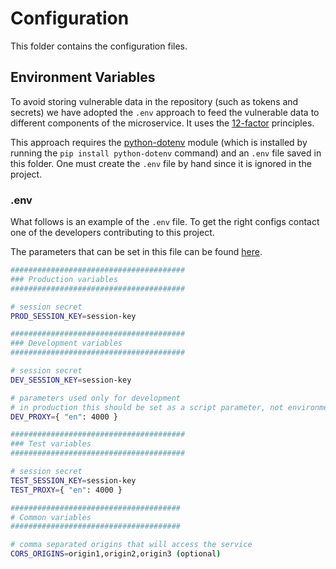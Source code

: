 # Configuration

This folder contains the configuration files.

## Environment Variables

To avoid storing vulnerable data in the repository (such as tokens
and secrets) we have adopted the `.env` approach to feed the vulnerable data to
different components of the microservice. It uses the [12-factor](https://12factor.net/)
principles.

This approach requires the [python-dotenv](https://pypi.org/project/python-dotenv/)
module (which is installed by running the `pip install python-dotenv` command)
and an `.env` file saved in this folder. One must create the `.env` file by hand
since it is ignored in the project.

### .env
What follows is an example of the `.env` file. To get the right configs contact
one of the developers contributing to this project.

The parameters that can be set in this file can be found [here](../../README.md#Text-Embedding-Interface).


```bash
#######################################
### Production variables
#######################################

# session secret
PROD_SESSION_KEY=session-key

#######################################
### Development variables
#######################################

# session secret
DEV_SESSION_KEY=session-key

# parameters used only for development
# in production this should be set as a script parameter, not environmental variables
DEV_PROXY={ "en": 4000 }

#######################################
### Test variables
#######################################

# session secret
TEST_SESSION_KEY=session-key
TEST_PROXY={ "en": 4000 }

######################################
# Common variables
######################################

# comma separated origins that will access the service
CORS_ORIGINS=origin1,origin2,origin3 (optional)

```
